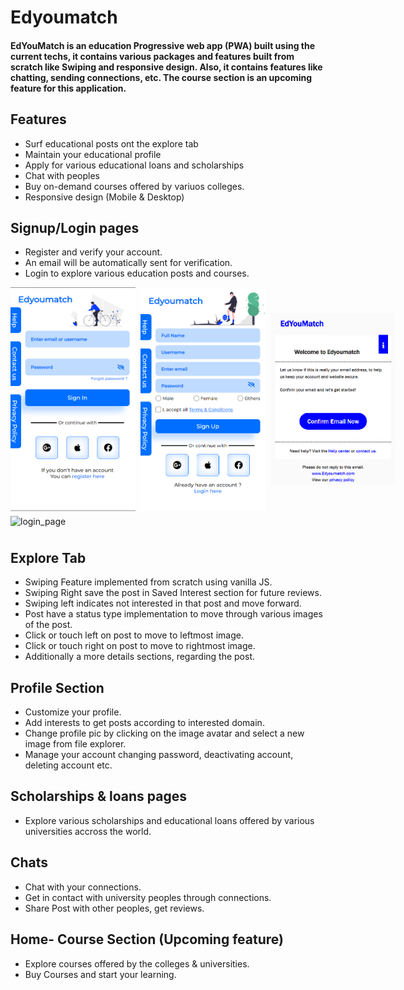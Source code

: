# **Edyoumatch**

#### EdYouMatch is an education Progressive web app (PWA) built using the current techs, it contains various packages and features built from scratch like Swiping and responsive design. Also, it contains features like chatting, sending connections, etc. The course section is an upcoming feature for this application.

## **Features**

- Surf educational posts ont the explore tab
- Maintain your educational profile
- Apply for various educational loans and scholarships
- Chat with peoples
- Buy on-demand courses offered by variuos colleges.
- Responsive design (Mobile & Desktop)

## **Signup/Login pages**

- Register and verify your account.
- An email will be automatically sent for verification.
- Login to explore various education posts and courses.

<div style="display:flex; align-items:center;">
<img src="./assets/login.png" alt="login_page" width="200px" style="margin-right:0.5rem" />
<img src="./assets/signup.png" alt="signup_page" width="200px" style="margin-right:0.5rem" />
<img src="./assets/emailer.png" alt="emailer" width="200px" />
</div>
<img src="./assets/login.gif" alt="login_page" style="margin:0.5rem 0"/>

## **Explore Tab**

- Swiping Feature implemented from scratch using vanilla JS.
- Swiping Right save the post in Saved Interest section for future reviews.
- Swiping left indicates not interested in that post and move forward.
- Post have a status type implementation to move through various images of the post.
- Click or touch left on post to move to leftmost image.
- Click or touch right on post to move to rightmost image.
- Additionally a more details sections, regarding the post.

## **Profile Section**

- Customize your profile.
- Add interests to get posts according to interested domain.
- Change profile pic by clicking on the image avatar and select a new image from file explorer.
- Manage your account changing password, deactivating account, deleting account etc.

## **Scholarships & loans pages**

- Explore various scholarships and educational loans offered by various universities accross the world.

## **Chats**

- Chat with your connections.
- Get in contact with university peoples through connections.
- Share Post with other peoples, get reviews.

## **Home- Course Section (Upcoming feature)**

- Explore courses offered by the colleges & universities.
- Buy Courses and start your learning.
